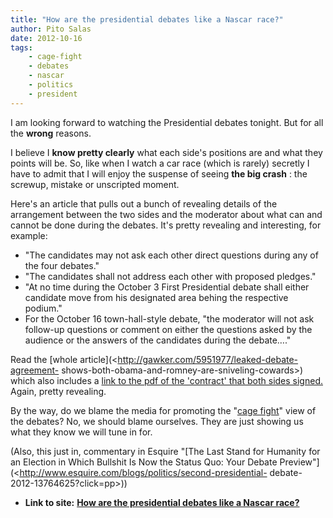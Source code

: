 ```yaml
---
title: "How are the presidential debates like a Nascar race?"
author: Pito Salas
date: 2012-10-16
tags:
    - cage-fight
    - debates
    - nascar
    - politics
    - president
---
```


I am looking forward to watching the Presidential debates tonight. But for all
the **wrong** reasons.

I believe I **know pretty clearly** what each side's positions are and what
they points will be. So, like when I watch a car race (which is rarely)
secretly I have to admit that I will enjoy the suspense of seeing **the big
crash** : the screwup, mistake or unscripted moment.

Here's an article that pulls out a bunch of revealing details of the
arrangement between the two sides and the moderator about what can and cannot
be done during the debates. It's pretty revealing and interesting, for
example:

  * "The candidates may not ask each other direct questions during any of the four debates."
  * "The candidates shall not address each other with proposed pledges."
  * "At no time during the October 3 First Presidential debate shall either candidate move from his designated area behing the respective podium."
  * For the October 16 town-hall-style debate, "the moderator will not ask follow-up questions or comment on either the questions asked by the audience or the answers of the candidates during the debate…."

Read the [whole article](<http://gawker.com/5951977/leaked-debate-agreement-
shows-both-obama-and-romney-are-sniveling-cowards>) which also includes a
[link to the pdf of the 'contract' that both sides
signed.](<http://www.scribd.com/doc/110073567>) Again, pretty revealing.

By the way, do we blame the media for promoting the "[cage
fight](<http://www.google.com/url?sa=t&rct=j&q=&esrc=s&source=web&cd=1&cad=rja&ved=0CCAQtwIwAA&url=http%3A%2F%2Fwww.youtube.com%2Fwatch%3Fv%3DLDf0NF32Vs8&ei=xZp9UIWzIcTdqAGGqoDYAg&usg=AFQjCNE_3ehPLlg1mad2Fbq5WVOkpqt7tg&sig2=0xYeFwTcNWb1q6OESQj1CQ>)"
view of the debates? No, we should blame ourselves. They are just showing us
what they know we will tune in for.

(Also, this just in, commentary in Esquire "[The Last Stand for Humanity for
an Election in Which Bullshit Is Now the Status Quo: Your Debate
Preview"](<http://www.esquire.com/blogs/politics/second-presidential-
debate-2012-13764625?click=pp>))


* **Link to site:** **[How are the presidential debates like a Nascar race?](None)**
